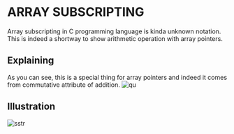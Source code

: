 # ARRAY SUBSCRIPTING
Array subscripting in C programming language is kinda unknown notation. This is indeed a shortway to show arithmetic operation with array pointers.

## Explaining
As you can see, this is a special thing for array pointers and indeed it comes from commutative attribute of addition.
![qu](https://user-images.githubusercontent.com/89015461/193027990-65c3f256-ed7d-48d3-8f42-b88ae719a305.png)

## Illustration
![sstr](https://user-images.githubusercontent.com/89015461/193029338-744704f0-12e1-4a18-9fa6-d95ab46f42ef.png)

